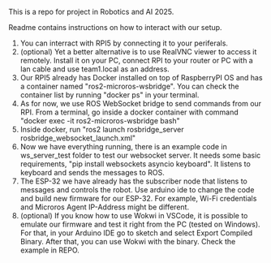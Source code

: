 This is a repo for project in Robotics and AI 2025.

Readme contains instructions on how to interact with our setup.

1. You can interract with RPI5 by connecting it to your periferals.
2. (optional) Yet a better alternative is to use RealVNC viewer to access it remotely. Install it on your PC, connect RPI to your router or PC with a lan cable and use team1.local as an address. 
3. Our RPI5 already has Docker installed on top of RaspberryPI OS and has a container named "ros2-microros-wsbridge". You can check the container list by running "docker ps" in your terminal.
4. As for now, we use ROS WebSocket bridge to send commands from our RPI. From a terminal, go inside a docker container with command "docker exec -it ros2-microros-wsbridge bash"
5. Inside docker, run  "ros2 launch rosbridge_server rosbridge_websocket_launch.xml"
6. Now we have everything running, there is an example code in ws_server_test folder to test our websocket server. It needs some basic requirements, "pip install websockets asyncio keyboard". It listens to keyboard and sends the messages to ROS.
7. The ESP-32 we have already has the subscriber node that listens to messages and controls the robot. Use arduino ide to change the code and build new firmware for our ESP-32. For example, Wi-Fi credentials and Microros Agent IP-Address might be different.
8. (optional) If you know how to use Wokwi in VSCode, it is possible to emulate our firmware and test it right from the PC (tested on Windows). For that, in your Arduino IDE go to sketch and select Export Compiled Binary. After that, you can use Wokwi with the binary. Check the example in REPO.
